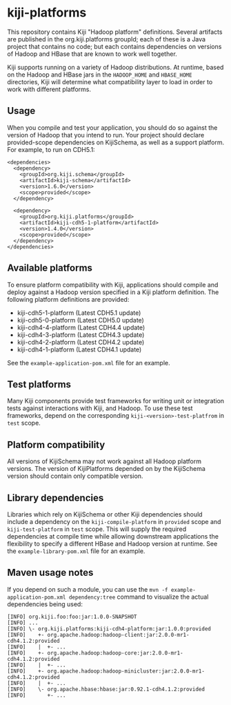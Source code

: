 kiji-platforms
==============

This repository contains Kiji "Hadoop platform" definitions. Several artifacts
are published in the org.kiji.platforms groupId; each of these is a Java
project that contains no code; but each contains dependencies on versions of
Hadoop and HBase that are known to work well together.

Kiji supports running on a variety of Hadoop distributions. At runtime, based
on the Hadoop and HBase jars in the `HADOOP_HOME` and `HBASE_HOME`
directories, Kiji will determine what compatibility layer to load in order to
work with different platforms.

Usage
-----

When you compile and test your application, you should do so against the
version of Hadoop that you intend to run. Your project should declare
provided-scope dependencies on KijiSchema, as well as a support platform. For
example, to run on CDH5.1:

    <dependencies>
      <dependency>
        <groupId>org.kiji.schema</groupId>
        <artifactId>kiji-schema</artifactId>
        <version>1.6.0</version>
        <scope>provided</scope>
      </dependency>

      <dependency>
        <groupId>org.kiji.platforms</groupId>
        <artifactId>kiji-cdh5-1-platform</artifactId>
        <version>1.4.0</version>
        <scope>provided</scope>
      </dependency>
    </dependencies>


Available platforms
-------------------

To ensure platform compatibility with Kiji, applications should compile and
deploy against a Hadoop version specified in a Kiji platform definition. The
following platform definitions are provided:

* kiji-cdh5-1-platform (Latest CDH5.1 update)
* kiji-cdh5-0-platform (Latest CDH5.0 update)
* kiji-cdh4-4-platform (Latest CDH4.4 update)
* kiji-cdh4-3-platform (Latest CDH4.3 update)
* kiji-cdh4-2-platform (Latest CDH4.2 update)
* kiji-cdh4-1-platform (Latest CDH4.1 update)

See the `example-application-pom.xml` file for an example.

Test platforms
--------------

Many Kiji components provide test frameworks for writing unit or integration
tests against interactions with Kiji, and Hadoop. To use these test frameworks,
depend on the corresponding `kiji-<version>-test-platfrom` in `test` scope.

Platform compatibility
----------------------

All versions of KijiSchema may not work against all Hadoop platform versions.
The version of KijiPlatforms depended on by the KijiSchema version should contain
only compatible version.

Library dependencies
--------------------

Libraries which rely on KijiSchema or other Kiji dependencies should include a
dependency on the `kiji-compile-platform` in `provided` scope and
`kiji-test-platform` in `test` scope. This will supply the required
dependencies at compile time while allowing downstream applications the
flexibility to specify a different HBase and Hadoop version at runtime. See the
`example-library-pom.xml` file for an example.

Maven usage notes
-----------------

If you depend on such a module, you can use the `mvn -f example-application-pom.xml dependency:tree`
command to visualize the actual dependencies being used:

    [INFO] org.kiji.foo:foo:jar:1.0.0-SNAPSHOT
    [INFO] ...
    [INFO] \- org.kiji.platforms:kiji-cdh4-platform:jar:1.0.0:provided
    [INFO]    +- org.apache.hadoop:hadoop-client:jar:2.0.0-mr1-cdh4.1.2:provided
    [INFO]    |  +- ...
    [INFO]    +- org.apache.hadoop:hadoop-core:jar:2.0.0-mr1-cdh4.1.2:provided
    [INFO]    |  +- ...
    [INFO]    +- org.apache.hadoop:hadoop-minicluster:jar:2.0.0-mr1-cdh4.1.2:provided
    [INFO]    |  +- ...
    [INFO]    \- org.apache.hbase:hbase:jar:0.92.1-cdh4.1.2:provided
    [INFO]       +- ...
